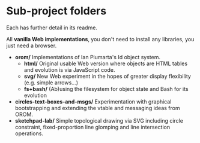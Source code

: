 # Sub-project folders
Each has further detail in its readme.

All **vanilla Web implementations**, you don't need to install any libraries, you just need a browser.

- **orom/** Implementations of Ian Piumarta's Id object system.
  + **html/** Original usable Web version where objects are HTML tables and evolution is via JavaScript code.
  + **svg/** New Web experiment in the hopes of greater display flexibility (e.g. simple arrows...)
  + **fs+bash/** (Ab)using the filesystem for object state and Bash
  for its evolution
- **circles-text-boxes-and-msgs/** Experimentation with graphical bootstrapping and extending the vtable and messaging ideas from OROM.
- **sketchpad-lab/** Simple topological drawing via SVG including circle constraint, fixed-proportion line glomping and line intersection operations.
